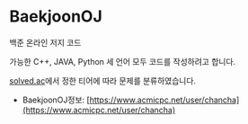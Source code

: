 # BaekjoonOJ
백준 온라인 저지 코드

가능한 C++, JAVA, Python 세 언어 모두 코드를 작성하려고 합니다.

[solved.ac](https://solved.ac)에서 정한 티어에 따라 문제를 분류하였습니다.

- BaekjoonOJ정보: [https://www.acmicpc.net/user/chancha](https://www.acmicpc.net/user/chancha)

